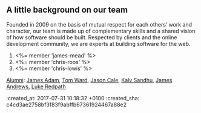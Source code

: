 <div id="people" class="section group" markdown="1">

## A little background on our team

Founded in 2009 on the basis of mutual respect for each others’ work and character, our team is made up of complementary skills and a shared vision of how software should be built. Respected by clients and the online development community, we are experts at building software for the web.

  <ol id="team" class="group">
    <li class="member group" id="james-mead">
      <%= member 'james-mead' %>
    </li>
    <li class="member group" id="chris-roos">
      <%= member 'chris-roos' %>
    </li>
    <li class="member group" id="chris-lowis">
      <%= member 'chris-lowis' %>
    </li>
  </ol>

[Alumni](/alumni): [James Adam](/james-adam), [Tom Ward](/tom-ward), [Jason Cale](/jason-cale), [Kalv Sandhu](/kalvir-sandhu), [James Andrews](/james-andrews), [Luke Redpath](/luke-redpath)

</div>

:created_at: 2017-07-31 10:18:32 +0100
:created_sha: c4cd3ae2758bf3f83f9abffb67361924467a88e2
